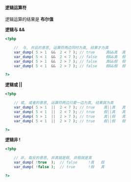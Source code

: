 #### 逻辑运算符

逻辑运算的结果是  **布尔值**

**逻辑与    &&**

```php
<?php

    //  与, 并且的意思, 运算符两边同时为真, 结果才为真
    var_dump( 5 > 1  &&  2 < 7 ); // true     真&&真  真
    var_dump( 5 < 1  &&  2 < 7 ); // false    假&&真  假
    var_dump( 5 > 1  &&  2 > 7 ); // false    真&&假  假
    var_dump( 5 < 1  &&  2 > 7 ); // false    假&&假  假

?>
```

**逻辑或     \|\|**

```php
<?php

    // 或, 或者的意思, 运算符两边只要一边为真, 结果就为真
    var_dump( 5 > 1  ||  2 < 7 ); // true    真||真   真
    var_dump( 5 < 1  ||  2 < 7 ); // true    假||真   真
    var_dump( 5 > 1  ||  2 > 7 ); // true    真||假   真
    var_dump( 5 < 1  ||  2 > 7 ); // true    假||假   假

?>
```

**逻辑非     !**

```php
<?php

    // 非, 取反的意思, 非真就是假, 非假就是真
    var_dump( !true  );  // false     !真   假
    var_dump( !false );  // true      !假   真 

?>
```



